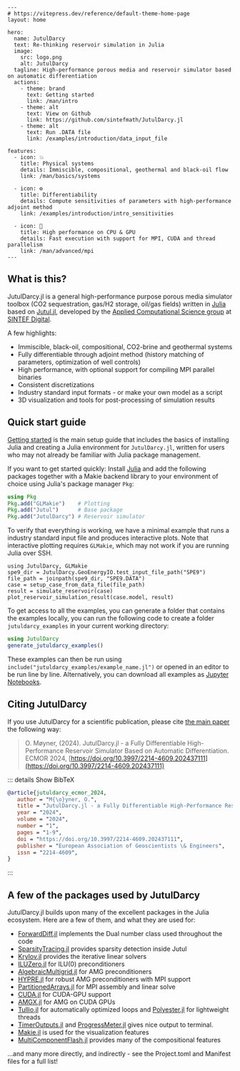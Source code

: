 ````@raw html
---
# https://vitepress.dev/reference/default-theme-home-page
layout: home

hero:
  name: JutulDarcy
  text: Re-thinking reservoir simulation in Julia
  image:
    src: logo.png
    alt: JutulDarcy
  tagline: High-performance porous media and reservoir simulator based on automatic differentiation
  actions:
    - theme: brand
      text: Getting started
      link: /man/intro
    - theme: alt
      text: View on Github
      link: https://github.com/sintefmath/JutulDarcy.jl
    - theme: alt
      text: Run .DATA file
      link: /examples/introduction/data_input_file

features:
  - icon: 💥
    title: Physical systems
    details: Immiscible, compositional, geothermal and black-oil flow
    link: /man/basics/systems

  - icon: ⚙️
    title: Differentiability
    details: Compute sensitivities of parameters with high-performance adjoint method
    link: /examples/introduction/intro_sensitivities

  - icon: 🏃
    title: High performance on CPU & GPU
    details: Fast execution with support for MPI, CUDA and thread parallelism
    link: /man/advanced/mpi
---
````

## What is this?

JutulDarcy.jl is a general high-performance purpose porous media simulator toolbox (CO2 sequestration, gas/H2 storage, oil/gas fields) written in [Julia](https://julialang.org/) based on [Jutul.jl](https://github.com/sintefmath/Jutul.jl), developed by the [Applied Computational Science group](https://www.sintef.no/en/digital/departments-new/applied-mathematics/applied-computational-sciences/) at [SINTEF Digital](https://www.sintef.no/en/digital/).

A few highlights:

- Immiscible, black-oil, compositional, CO2-brine and geothermal systems
- Fully differentiable through adjoint method (history matching of parameters, optimization of well controls)
- High performance, with optional support for compiling MPI parallel binaries
- Consistent discretizations
- Industry standard input formats - or make your own model as a script
- 3D visualization and tools for post-processing of simulation results

## Quick start guide

[Getting started](@ref) is the main setup guide that includes the basics of installing Julia and creating a Julia environment for `JutulDarcy.jl`, written for users who may not already be familiar with Julia package management.

If you want to get started quickly: Install [Julia](https://julialang.org/) and add the following packages together
with a Makie backend library to your environment of choice using Julia's package manager `Pkg`:

```julia
using Pkg
Pkg.add("GLMakie")    # Plotting
Pkg.add("Jutul")      # Base package
Pkg.add("JutulDarcy") # Reservoir simulator
```

To verify that everything is working, we have a minimal example that runs a industry standard input file and produces interactive plots. Note that interactive plotting requires `GLMakie`, which may not work if you are running Julia over SSH.

```@example
using JutulDarcy, GLMakie
spe9_dir = JutulDarcy.GeoEnergyIO.test_input_file_path("SPE9")
file_path = joinpath(spe9_dir, "SPE9.DATA")
case = setup_case_from_data_file(file_path)
result = simulate_reservoir(case)
plot_reservoir_simulation_result(case.model, result)
```

To get access to all the examples, you can generate a folder that contains the examples locally, you can run the following code to create a folder `jutuldarcy_examples` in your current working directory:

```julia
using JutulDarcy
generate_jutuldarcy_examples()
```

These examples can then be run using `include("jutuldarcy_examples/example_name.jl")` or opened in an editor to be run line by line. Alternatively, you can download all examples as [Jupyter Notebooks](https://github.com/sintefmath/JutulDarcy.jl/tree/gh-pages/dev/final_site/notebooks).

## Citing JutulDarcy

If you use JutulDarcy for a scientific publication, please cite [the main paper](https://doi.org/10.3997/2214-4609.202437111) the following way:

> O. Møyner, (2024). JutulDarcy.jl - a Fully Differentiable High-Performance Reservoir Simulator Based on Automatic Differentiation. ECMOR 2024, [https://doi.org/10.3997/2214-4609.202437111](https://doi.org/10.3997/2214-4609.202437111)

::: details Show BibTeX

```bibtex
@article{jutuldarcy_ecmor_2024,
   author = "M{\o}yner, O.",
   title = "JutulDarcy.jl - a Fully Differentiable High-Performance Reservoir Simulator Based on Automatic Differentiation", 
   year = "2024",
   volume = "2024",
   number = "1",
   pages = "1-9",
   doi = "https://doi.org/10.3997/2214-4609.202437111",
   publisher = "European Association of Geoscientists \& Engineers",
   issn = "2214-4609",
}
```

:::

## A few of the packages used by JutulDarcy

JutulDarcy.jl builds upon many of the excellent packages in the Julia ecosystem. Here are a few of them, and what they are used for:

- [ForwardDiff.jl](https://github.com/JuliaDiff/ForwardDiff.jl) implements the Dual number class used throughout the code
- [SparsityTracing.jl](https://github.com/PALEOtoolkit/SparsityTracing.jl/) provides sparsity detection inside Jutul
- [Krylov.jl](https://github.com/JuliaSmoothOptimizers/Krylov.jl) provides the iterative linear solvers
- [ILUZero.jl](https://github.com/mcovalt/ILUZero.jl/blob/master/src/ILUZero.jl) for ILU(0) preconditioners
- [AlgebraicMultigrid.jl](https://github.com/JuliaLinearAlgebra/AlgebraicMultigrid.jl) for AMG preconditioners
- [HYPRE.jl](https://github.com/fredrikekre/HYPRE.jl) for robust AMG preconditioners with MPI support
- [PartitionedArrays.jl](https://github.com/fverdugo/PartitionedArrays.jl) for MPI assembly and linear solve
- [CUDA.jl](https://github.com/JuliaGPU/CUDA.jl) for CUDA-GPU support
- [AMGX.jl](https://github.com/JuliaGPU/AMGX.jl) for AMG on CUDA GPUs
- [Tullio.jl](https://github.com/mcabbott/Tullio.jl) for automatically optimized loops and [Polyester.jl](https://github.com/JuliaSIMD/Polyester.jl) for lightweight threads
- [TimerOutputs.jl](https://github.com/KristofferC/TimerOutputs.jl) and [ProgressMeter.jl](https://github.com/timholy/ProgressMeter.jl) gives nice output to terminal.
- [Makie.jl](https://makie.juliaplots.org/) is used for the visualization features
- [MultiComponentFlash.jl](https://github.com/moyner/MultiComponentFlash.jl) provides many of the compositional features

...and many more directly, and indirectly - see the Project.toml and Manifest files for a full list!
